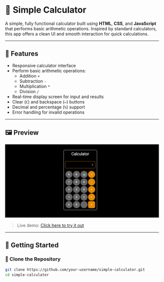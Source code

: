 # 🔢 Simple Calculator

A simple, fully functional calculator built using **HTML**, **CSS**, and **JavaScript** that performs basic arithmetic operations. Inspired by standard calculators, this app offers a clean UI and smooth interaction for quick calculations.

---

## 🎯 Features

- Responsive calculator interface
- Perform basic arithmetic operations:
  - Addition `+`
  - Subtraction `-`
  - Multiplication `*`
  - Division `/`
- Real-time display screen for input and results
- Clear (`C`) and backspace (`←`) buttons
- Decimal and percentage (`%`) support
- Error handling for invalid operations

---

## 🖼️ Preview

![Calculator Screenshot](Screenshot.png) <!-- Replace with your actual screenshot -->

> Live demo: [Click here to try it out](https://agharsh53.github.io/simple-calculator)

---

## 🚀 Getting Started

### 📁 Clone the Repository

```bash
git clone https://github.com/your-username/simple-calculator.git
cd simple-calculator
